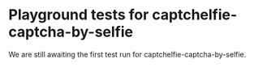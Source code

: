 # Playground tests for captchelfie-captcha-by-selfie
We are still awaiting the first test run for captchelfie-captcha-by-selfie.
